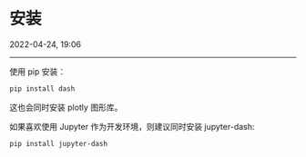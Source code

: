 # 安装

2022-04-24, 19:06
****

使用 pip 安装：

```sh
pip install dash
```

这也会同时安装 plotly 图形库。

如果喜欢使用 Jupyter 作为开发环境，则建议同时安装 jupyter-dash:

```sh
pip install jupyter-dash
```
